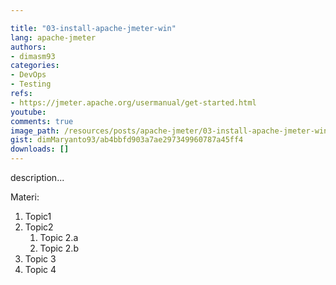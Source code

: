 ```yaml
---

title: "03-install-apache-jmeter-win"
lang: apache-jmeter
authors:
- dimasm93
categories:
- DevOps
- Testing
refs: 
- https://jmeter.apache.org/usermanual/get-started.html
youtube: 
comments: true
image_path: /resources/posts/apache-jmeter/03-install-apache-jmeter-win
gist: dimMaryanto93/ab4bbfd903a7ae297349960787a45ff4
downloads: []
---
```



description...

<!--more-->

Materi: 

1. Topic1
2. Topic2
    1. Topic 2.a
    2. Topic 2.b
3. Topic 3
4. Topic 4